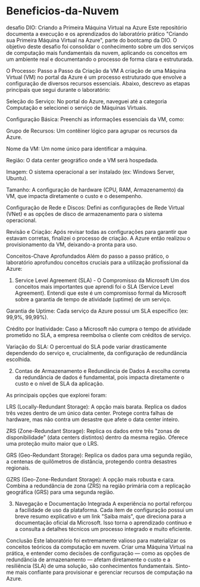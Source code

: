 # Beneficios-da-Nuvem
desafio DIO: Criando a Primeira Máquina Virtual na Azure
Este repositório documenta a execução e os aprendizados do laboratório prático "Criando sua Primeira Máquina Virtual na Azure", parte do bootcamp da DIO. O objetivo deste desafio foi consolidar o conhecimento sobre um dos serviços de computação mais fundamentais da nuvem, aplicando os conceitos em um ambiente real e documentando o processo de forma clara e estruturada.

O Processo: Passo a Passo da Criação da VM
A criação de uma Máquina Virtual (VM) no portal da Azure é um processo estruturado que envolve a configuração de diversos recursos essenciais. Abaixo, descrevo as etapas principais que segui durante o laboratório:

Seleção do Serviço: No portal do Azure, naveguei até a categoria Computação e selecionei o serviço de Máquinas Virtuais.

Configuração Básica: Preenchi as informações essenciais da VM, como:

Grupo de Recursos: Um contêiner lógico para agrupar os recursos da Azure.

Nome da VM: Um nome único para identificar a máquina.

Região: O data center geográfico onde a VM será hospedada.

Imagem: O sistema operacional a ser instalado (ex: Windows Server, Ubuntu).

Tamanho: A configuração de hardware (CPU, RAM, Armazenamento) da VM, que impacta diretamente o custo e o desempenho.

Configuração de Rede e Discos: Defini as configurações de Rede Virtual (VNet) e as opções de disco de armazenamento para o sistema operacional.

Revisão e Criação: Após revisar todas as configurações para garantir que estavam corretas, finalizei o processo de criação. A Azure então realizou o provisionamento da VM, deixando-a pronta para uso.

Conceitos-Chave Aprofundados
Além do passo a passo prático, o laboratório aprofundou conceitos cruciais para a utilização profissional da Azure:

1. Service Level Agreement (SLA) - O Compromisso da Microsoft
Um dos conceitos mais importantes que aprendi foi o SLA (Service Level Agreement). Entendi que este é um compromisso formal da Microsoft sobre a garantia de tempo de atividade (uptime) de um serviço.

Garantia de Uptime: Cada serviço da Azure possui um SLA específico (ex: 99,9%, 99,99%).

Crédito por Inatividade: Caso a Microsoft não cumpra o tempo de atividade prometido no SLA, a empresa reembolsa o cliente com créditos de serviço.

Variação do SLA: O percentual do SLA pode variar drasticamente dependendo do serviço e, crucialmente, da configuração de redundância escolhida.

2. Contas de Armazenamento e Redundância de Dados
A escolha correta da redundância de dados é fundamental, pois impacta diretamente o custo e o nível de SLA da aplicação.

As principais opções que explorei foram:

LRS (Locally-Redundant Storage): A opção mais barata. Replica os dados três vezes dentro de um único data center. Protege contra falhas de hardware, mas não contra um desastre que afete o data center inteiro.

ZRS (Zone-Redundant Storage): Replica os dados entre três "zonas de disponibilidade" (data centers distintos) dentro da mesma região. Oferece uma proteção muito maior que o LRS.

GRS (Geo-Redundant Storage): Replica os dados para uma segunda região, a centenas de quilômetros de distância, protegendo contra desastres regionais.

GZRS (Geo-Zone-Redundant Storage): A opção mais robusta e cara. Combina a redundância de zona (ZRS) na região primária com a replicação geográfica (GRS) para uma segunda região.

3. Navegação e Documentação Integrada
A experiência no portal reforçou a facilidade de uso da plataforma. Cada item de configuração possui um breve resumo explicativo e um link "Saiba mais", que direciona para a documentação oficial da Microsoft. Isso torna o aprendizado contínuo e a consulta a detalhes técnicos um processo integrado e muito eficiente.

Conclusão
Este laboratório foi extremamente valioso para materializar os conceitos teóricos da computação em nuvem. Criar uma Máquina Virtual na prática, e entender como decisões de configuração — como as opções de redundância de armazenamento — afetam diretamente o custo e a resiliência (SLA) de uma solução, são conhecimentos fundamentais. Sinto-me mais confiante para provisionar e gerenciar recursos de computação na Azure.
